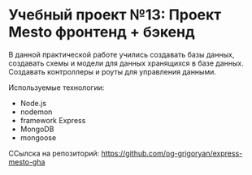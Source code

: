 # Учебный проект №13: Проект Mesto фронтенд + бэкенд

В данной практической работе учились создавать базы данных, создавать схемы и модели для данных хранящихся в базе данных. Создавать контроллеры и роуты для управления данными.

Используемые технологии:
 - Node.js
 - nodemon
 - framework Express 
 - MongoDB
 - mongoose 

ССылска на репозиторий: https://github.com/og-grigoryan/express-mesto-gha
